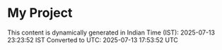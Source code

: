 # My Project

This content is dynamically generated in Indian Time (IST): 2025-07-13 23:23:52 IST
Converted to UTC: 2025-07-13 17:53:52 UTC
